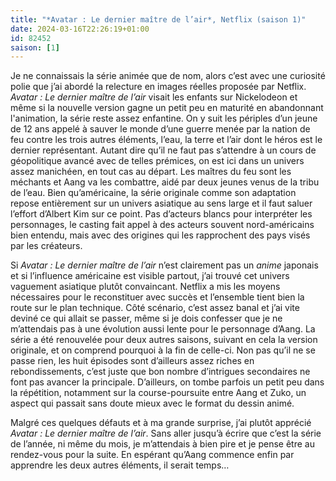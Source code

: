 ```yaml
---
title: "*Avatar : Le dernier maître de l’air*, Netflix (saison 1)"
date: 2024-03-16T22:26:19+01:00
id: 82452 
saison: [1]
---
```


Je ne connaissais la série animée que de nom, alors c’est avec une curiosité polie que j’ai abordé la relecture en images réelles proposée par Netflix. *Avatar : Le dernier maître de l’air* visait les enfants sur ‌Nickelodeon et même si la nouvelle version gagne un petit peu en maturité en abandonnant l'animation, la série reste assez enfantine. On y suit les périples d’un jeune de 12 ans appelé à sauver le monde d’une guerre menée par la nation de feu contre les trois autres éléments, l’eau, la terre et l’air dont le héros est le dernier représentant. Autant dire qu’il ne faut pas s’attendre à un cours de géopolitique avancé avec de telles prémices, on est ici dans un univers assez manichéen, en tout cas au départ. Les maîtres du feu sont les méchants et Aang va les combattre, aidé par deux jeunes venus de la tribu de l’eau. Bien qu’américaine, la série originale comme son adaptation repose entièrement sur un univers asiatique au sens large et il faut saluer l’effort d’Albert Kim sur ce point. Pas d’acteurs blancs pour interpréter les personnages, le casting fait appel à des acteurs souvent nord-américains bien entendu, mais avec des origines qui les rapprochent des pays visés par les créateurs. 

Si *Avatar : Le dernier maître de l’air* n’est clairement pas un *anime* japonais et si l’influence américaine est visible partout, j’ai trouvé cet univers vaguement asiatique plutôt convaincant. Netflix a mis les moyens nécessaires pour le reconstituer avec succès et l’ensemble tient bien la route sur le plan technique. Côté scénario, c’est assez banal et j’ai vite deviné ce qui allait se passer, même si je dois confesser que je ne m’attendais pas à une évolution aussi lente pour le personnage d’Aang. La série a été renouvelée pour deux autres saisons, suivant en cela la version originale, et on comprend pourquoi à la fin de celle-ci. Non pas qu’il ne se passe rien, les huit épisodes sont d’ailleurs assez riches en rebondissements, c’est juste que bon nombre d’intrigues secondaires ne font pas avancer la principale. D’ailleurs, on tombe parfois un petit peu dans la répétition, notamment sur la course-poursuite entre Aang et Zuko, un aspect qui passait sans doute mieux avec le format du dessin animé. 

Malgré ces quelques défauts et à ma grande surprise, j’ai plutôt apprécié *Avatar : Le dernier maître de l’air*. Sans aller jusqu’à écrire que c’est la série de l’année, ni même du mois, je m’attendais à bien pire et je pense être au rendez-vous pour la suite. En espérant qu’Aang commence enfin par apprendre les deux autres éléments, il serait temps…

